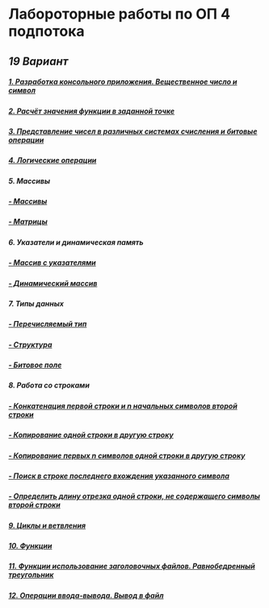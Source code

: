 # Лабороторные работы по ОП 4 подпотока 
## *19 Вариант*



##### [1. Разработка консольного приложения. Вещественное число и символ](https://github.com/sskrolkina/ITMO_Programming_1_sem/blob/main/Task_1.c)

##### [2. Расчёт значения функции в заданной точке](https://github.com/sskrolkina/ITMO_Programming_1_sem/blob/main/Task_2.c)

##### [3. Представление чисел в различных системах счисления и битовые операции](https://github.com/sskrolkina/ITMO_Programming_1_sem/blob/main/Task_3.c)

##### [4. Логические операции](https://github.com/sskrolkina/ITMO_Programming_1_sem/blob/main/Task_4.c)

##### 5. Массивы

##### [- Массивы](https://github.com/sskrolkina/ITMO_Programming_1_sem/blob/main/Task_5/1.c)
##### [- Матрицы](https://github.com/sskrolkina/ITMO_Programming_1_sem/blob/main/Task_5/2.c)

##### 6. Указатели и динамическая память

##### [- Массив с указателями](https://github.com/sskrolkina/ITMO_Programming_1_sem/blob/main/Task_6/1.c)
##### [- Динамический массив](https://github.com/sskrolkina/ITMO_Programming_1_sem/blob/main/Task_6/2.c)

##### 7. Типы данных

##### [- Перечисляемый тип](https://github.com/sskrolkina/ITMO_Programming_1_sem/blob/main/Task_7/1.c)
##### [- Структура](https://github.com/sskrolkina/ITMO_Programming_1_sem/blob/main/Task_7/2.c)
##### [- Битовое поле](https://github.com/sskrolkina/ITMO_Programming_1_sem/blob/main/Task_7/3.c)

##### 8. Работа со строками

##### [- Конкатенация первой строки и n начальных символов второй строки](https://github.com/sskrolkina/ITMO_Programming_1_sem/blob/main/Task_8/1.c)
##### [- Копирование одной строки в другую строку](https://github.com/sskrolkina/ITMO_Programming_1_sem/blob/main/Task_8/2.c)
##### [- Копирование первых n символов одной строки в другую строку](https://github.com/sskrolkina/ITMO_Programming_1_sem/blob/main/Task_8/3.c)
##### [- Поиск в строке последнего вхождения указанного символа](https://github.com/sskrolkina/ITMO_Programming_1_sem/blob/main/Task_8/4.c)
##### [- Определить длину отрезка одной строки, не содержащего символы второй строки](https://github.com/sskrolkina/ITMO_Programming_1_sem/blob/main/Task_8/5.c)

##### [9. Циклы и ветвления](https://github.com/sskrolkina/ITMO_Programming_1_sem/blob/main/Task_9.c)

##### [10. Функции](https://github.com/sskrolkina/ITMO_Programming_1_sem/blob/main/Task_10.c)

##### [11. Функции использование заголовочных файлов. Равнобедренный треугольник](https://github.com/sskrolkina/ITMO_Programming_1_sem/blob/main/Task_11)

##### [12. Операции ввода-вывода. Вывод в файл](https://github.com/sskrolkina/ITMO_Programming_1_sem/blob/main/Task_12/main.c)
